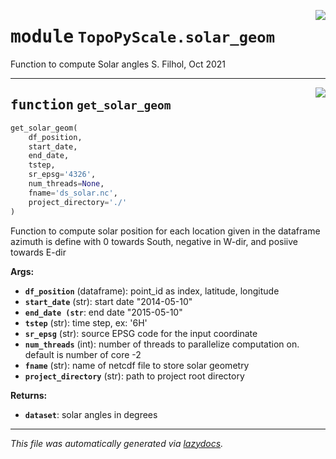<!-- markdownlint-disable -->

<a href="../docs/TopoPyScale/solar_geom#L0"><img align="right" style="float:right;" src="https://img.shields.io/badge/-source-cccccc?style=flat-square"></a>

# <kbd>module</kbd> `TopoPyScale.solar_geom`
Function to compute Solar angles S. Filhol, Oct 2021 


---

<a href="../docs/TopoPyScale/solar_geom/get_solar_geom#L18"><img align="right" style="float:right;" src="https://img.shields.io/badge/-source-cccccc?style=flat-square"></a>

## <kbd>function</kbd> `get_solar_geom`

```python
get_solar_geom(
    df_position,
    start_date,
    end_date,
    tstep,
    sr_epsg='4326',
    num_threads=None,
    fname='ds_solar.nc',
    project_directory='./'
)
```

Function to compute solar position for each location given in the dataframe azimuth is define with 0 towards South, negative in W-dir, and posiive towards E-dir 



**Args:**
 
 - <b>`df_position`</b> (dataframe):  point_id as index, latitude, longitude 
 - <b>`start_date`</b> (str):  start date  "2014-05-10" 
 - <b>`end_date (str`</b>:  end date   "2015-05-10" 
 - <b>`tstep`</b> (str):  time step, ex: '6H' 
 - <b>`sr_epsg`</b> (str):  source EPSG code for the input coordinate 
 - <b>`num_threads`</b> (int):  number of threads to parallelize computation on. default is number of core -2 
 - <b>`fname`</b> (str):  name of netcdf file to store solar geometry 
 - <b>`project_directory`</b> (str):  path to project root directory 



**Returns:**
 
 - <b>`dataset`</b>:  solar angles in degrees 




---

_This file was automatically generated via [lazydocs](https://github.com/ml-tooling/lazydocs)._
